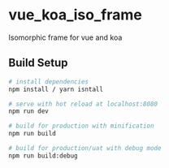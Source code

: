 # vue_koa_iso_frame

Isomorphic frame for vue and koa

## Build Setup

``` bash
# install dependencies
npm install / yarn isntall

# serve with hot reload at localhost:8080
npm run dev

# build for production with minification
npm run build

# build for production/uat with debug mode
npm run build:debug
```
